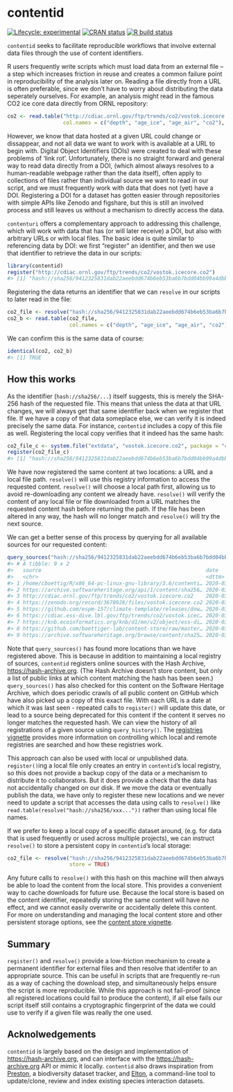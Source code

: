 
<!-- README.md is generated from README.Rmd. Please edit that file -->

# contentid

<!-- badges: start -->

[![Lifecycle:
experimental](https://img.shields.io/badge/lifecycle-experimental-orange.svg)](https://www.tidyverse.org/lifecycle/#experimental)
[![CRAN
status](https://www.r-pkg.org/badges/version/contentid)](https://CRAN.R-project.org/package=contentid)
[![R build
status](https://github.com/cboettig/contentid/workflows/R-CMD-check/badge.svg)](https://github.com/cboettig/contenturi/actions)
<!-- badges: end -->

`contentid` seeks to facilitate reproducible workflows that involve
external data files through the use of content identifiers.

R users frequently write scripts which must load data from an external
file – a step which increases friction in reuse and creates a common
failure point in reproducibility of the analysis later on. Reading a
file directly from a URL is often preferable, since we don’t have to
worry about distributing the data seperately ourselves. For example, an
analysis might read in the famous CO2 ice core data directly from ORNL
repository:

``` r
co2 <- read.table("http://cdiac.ornl.gov/ftp/trends/co2/vostok.icecore.co2", 
                  col.names = c("depth", "age_ice", "age_air", "co2"), skip = 21)
```

However, we know that data hosted at a given URL could change or
dissappear, and not all data we want to work with is available at a URL
to begin with. Digital Object Identifiers (DOIs) were created to deal
with these problems of ‘link rot’. Unfortunately, there is no straight
forward and general way to read data directly from a DOI, (which almost
always resolves to a human-readable webpage rather than the data
itself), often apply to collections of files rather than individual
source we want to read in our script, and we must frequently work with
data that does not (yet) have a DOI. Registering a DOI for a dataset has
gotten easier through repositories with simple APIs like Zenodo and
figshare, but this is still an involved process and still leaves us
without a mechanism to directly access the data.

`contenturi` offers a complementary approach to addressing this
challenge, which will work with data that has (or will later receive) a
DOI, but also with arbitrary URLs or with local files. The basic idea is
quite similar to referencing data by DOI: we first “register” an
identifier, and then we use that identifier to retrieve the data in our
scripts:

``` r
library(contentid)
register("http://cdiac.ornl.gov/ftp/trends/co2/vostok.icecore.co2")
#> [1] "hash://sha256/9412325831dab22aeebdd674b6eb53ba6b7bdd04bb99a4dbb21ddff646287e37"
```

Registering the data returns an identifier that we can `resolve` in our
scripts to later read in the
file:

``` r
co2_file <- resolve("hash://sha256/9412325831dab22aeebdd674b6eb53ba6b7bdd04bb99a4dbb21ddff646287e37")
co2_b <- read.table(co2_file, 
                    col.names = c("depth", "age_ice", "age_air", "co2"), skip = 21)
```

We can confirm this is the same data of course:

``` r
identical(co2, co2_b)
#> [1] TRUE
```

## How this works

As the identifier (`hash://sha256/...`) itself suggests, this is merely
the SHA-256 hash of the requested file. This means that unless the data
at that URL changes, we will always get that same identifier back when
we register that file. If we have a copy of that data someplace else, we
can verify it is indeed precisely the same data. For instance,
`contentid` includes a copy of this file as well. Registering the local
copy verifies that it indeed has the same
hash:

``` r
co2_file_c <- system.file("extdata", "vostok.icecore.co2", package = "contentid")
register(co2_file_c)
#> [1] "hash://sha256/9412325831dab22aeebdd674b6eb53ba6b7bdd04bb99a4dbb21ddff646287e37"
```

We have now registered the same content at two locations: a URL and a
local file path. `resolve()` will use this registry information to
access the requested content. `resolve()` will choose a local path
first, allowing us to avoid re-downloading any content we already have.
`resolve()` will verify the content of any local file or file downloaded
from a URL matches the requested content hash before returning the path.
If the file has been altered in any way, the hash will no longer match
and `resolve()` will try the next source.

We can get a better sense of this process by querying for all available
sources for our requested
content:

``` r
query_sources("hash://sha256/9412325831dab22aeebdd674b6eb53ba6b7bdd04bb99a4dbb21ddff646287e37")
#> # A tibble: 9 x 2
#>   source                                                     date               
#>   <chr>                                                      <dttm>             
#> 1 /home/cboettig/R/x86_64-pc-linux-gnu-library/3.6/contenti… 2020-03-30 22:46:12
#> 2 https://archive.softwareheritage.org/api/1/content/sha256… 2020-03-30 22:46:12
#> 3 http://cdiac.ornl.gov/ftp/trends/co2/vostok.icecore.co2    2020-03-30 22:46:10
#> 4 https://zenodo.org/record/3678928/files/vostok.icecore.co2 2020-03-30 16:13:23
#> 5 https://github.com/espm-157/climate-template/releases/dow… 2020-03-24 04:29:32
#> 6 https://cdiac.ess-dive.lbl.gov/ftp/trends/co2/vostok.icec… 2020-03-24 04:12:35
#> 7 https://knb.ecoinformatics.org/knb/d1/mn/v2/object/ess-di… 2020-03-23 17:30:50
#> 8 https://github.com/boettiger-lab/content-store/raw/master… 2020-03-18 22:56:13
#> 9 https://archive.softwareheritage.org/browse/content/sha25… 2020-03-05 06:30:33
```

Note that `query_sources()` has found more locations than we have
registered above. This is because in addition to maintaining a local
registry of sources, `contentid` registers online sources with the Hash
Archive, <https://hash-archive.org>. (The Hash Archive doesn’t store
content, but only a list of public links at which content matching the
hash has been seen.) `query_sources()` has also checked for this content
on the Software Heritage Archive, which does periodic crawls of all
public content on GitHub which have also picked up a copy of this exact
file. With each URL is a date at which it was last seen - repeated calls
to `register()` will update this date, or lead to a source being
deprecated for this content if the content it serves no longer matches
the requested hash. We can view the history of all registrations of a
given source using `query_history()`. The [registries vignette]()
provides more information on controlling which local and remote
registries are searched and how these registries work.

This approach can also be used with local or unpublished data.
`register()`ing a local file only creates an entry in `contentid`’s
local registry, so this does not provide a backup copy of the data or a
mechanism to distribute it to collaborators. But it does provide a check
that the data has not accidentally changed on our disk. If we move the
data or eventually publish the data, we have only to register these new
locations and we never need to update a script that accesses the data
using calls to `resolve()` like
`read.table(resolve("hash://sha256/xxx..."))` rather than using local
file names.

If we prefer to keep a local copy of a specific dataset around,
(e.g. for data that is used frequently or used across multiple
projects), we can instruct `resolve()` to store a persistent copy in
`contentid`’s local
storage:

``` r
co2_file <- resolve("hash://sha256/9412325831dab22aeebdd674b6eb53ba6b7bdd04bb99a4dbb21ddff646287e37", 
                    store = TRUE)
```

Any future calls to `resolve()` with this hash on this machine will then
always be able to load the content from the local store. This provides a
convenient way to cache downloads for future use. Because the local
store is based on the content identifier, repeatedly storing the same
content will have no effect, and we cannot easily overwrite or
accidentally delete this content. For more on understanding and managing
the local content store and other persistent storage options, see the
[content store vignette]().

## Summary

`register()` and `resolve()` provide a low-friction mechanism to create
a permanent identifier for external files and then resolve that
identifer to an appropriate source. This can be useful in scripts that
are frequently re-run as a way of caching the download step, and
simultaneously helps ensure the script is more reproducible. While this
approach is not fail-proof (since all registered locations could fail to
produce the content), if all else fails our script itself still contains
a cryptographic fingerprint of the data we could use to verify if a
given file was really the one used.

## Acknolwedgements

`contentid` is largely based on the design and implementation of
<https://hash-archive.org>, and can interface with the
<https://hash-archive.org> API or mimic it locally. `contentid` also
draws inspiration from [Preston](https://github.com/bio-guoda/preston),
a biodiversity dataset tracker, and
[Elton](https://github.com/globalbioticinteractions/elton), a
command-line tool to update/clone, review and index existing species
interaction datasets.

